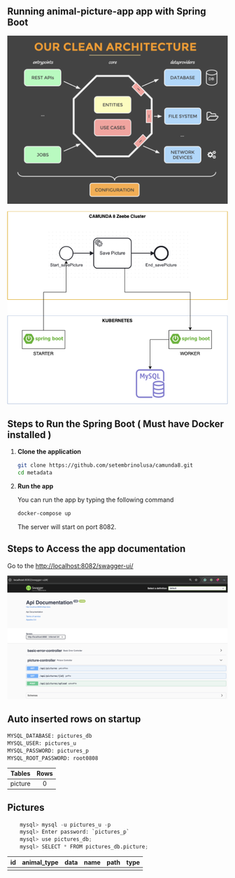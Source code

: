 ## Running animal-picture-app app with Spring Boot

![Java Clean Architecture](clean.png)

![Solution Architecture](arquitecture.png)

## Steps to Run the Spring Boot ( Must have Docker installed )

1. **Clone the application**

    ```bash
    git clone https://github.com/setembrinolusa/camunda8.git
    cd metadata
    ```

2. **Run the app**

    You can run the app by typing the following command

    ```bash
    docker-compose up
    ```

    The server will start on port 8082.

## Steps to Access the app documentation

Go to the <http://localhost:8082/swagger-ui/>

![swagger](swagger.png)

## Auto inserted rows on startup
```python
MYSQL_DATABASE: pictures_db
MYSQL_USER: pictures_u
MYSQL_PASSWORD: pictures_p
MYSQL_ROOT_PASSWORD: root0808
```

| Tables       | Rows |
|--------------|:----:|
| picture      |  0   |

## Pictures

```python
    mysql> mysql -u pictures_u -p
    mysql> Enter password: `pictures_p`
    mysql> use pictures_db;
    mysql> SELECT * FROM pictures_db.picture;
```

| id  | animal_type | data       | name       | path       | type       |
|-----|:-----------:|:----------:|:----------:|:----------:|:----------:|
|     |             |            |            |            |            |

